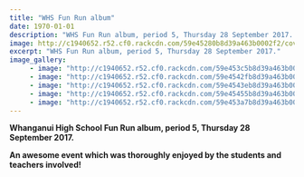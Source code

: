 ```yaml
---
title: "WHS Fun Run album"
date: 1970-01-01
description: "WHS Fun Run album, period 5, Thursday 28 September 2017..."
image: http://c1940652.r52.cf0.rackcdn.com/59e45280b8d39a463b0002f2/cover-photo-of-girls-jumping-in-air.jpg
excerpt: "WHS Fun Run album, period 5, Thursday 28 September 2017."
image_gallery:
     - image: "http://c1940652.r52.cf0.rackcdn.com/59e453c5b8d39a463b000300/22008214_866114910204283_2074614341865346292_n.jpg"
     - image: "http://c1940652.r52.cf0.rackcdn.com/59e4542fb8d39a463b00030e/22046039_866111330204641_8782012736487820898_n.jpg"
     - image: "http://c1940652.r52.cf0.rackcdn.com/59e4543eb8d39a463b000310/22046385_866112883537819_7460811769267975695_n.jpg"
     - image: "http://c1940652.r52.cf0.rackcdn.com/59e45455b8d39a463b000312/22046460_866111713537936_7136715632067039839_n.jpg"
     - image: "http://c1940652.r52.cf0.rackcdn.com/59e453a7b8d39a463b0002fc/22008119_866115846870856_4518022441329026263_n.jpg"
---
```


<p><strong>Whanganui High School Fun Run album, period 5, Thursday 28 September 2017.</strong></p>
<p><strong>An awesome event which was thoroughly enjoyed by the students and teachers involved!</strong></p>

